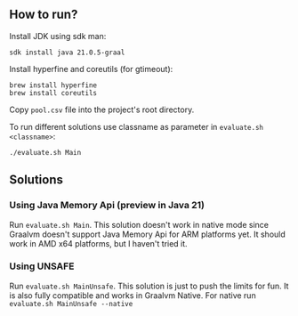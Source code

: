 ## How to run?
Install JDK using sdk man:
```
sdk install java 21.0.5-graal
```
Install hyperfine and coreutils (for gtimeout):
```
brew install hyperfine
brew install coreutils
```
Copy `pool.csv` file into the project's root directory.

To run different solutions use classname as parameter in `evaluate.sh <classname>`:
```
./evaluate.sh Main
```
## Solutions

### Using Java Memory Api (preview in Java 21)
Run `evaluate.sh Main`. This solution doesn't work in native mode since Graalvm doesn't support Java Memory Api for ARM platforms yet. It should work in AMD x64 platforms, but I haven't tried it.

### Using UNSAFE
Run `evaluate.sh MainUnsafe`. This solution is just to push the limits for fun. It is also fully compatible and works in Graalvm Native.
For native run `evaluate.sh MainUnsafe --native`

